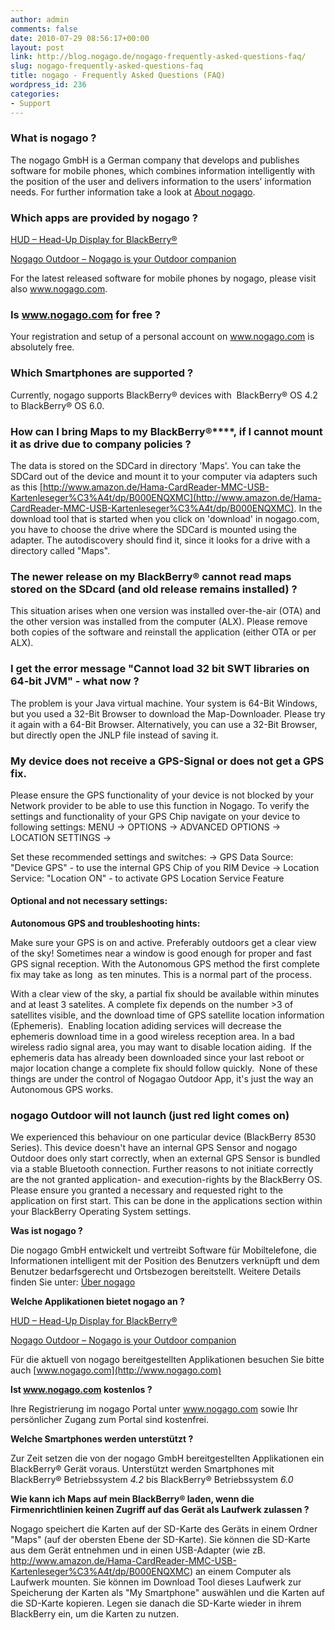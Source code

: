 ```yaml
---
author: admin
comments: false
date: 2010-07-29 08:56:17+00:00
layout: post
link: http://blog.nogago.de/nogago-frequently-asked-questions-faq/
slug: nogago-frequently-asked-questions-faq
title: nogago - Frequently Asked Questions (FAQ)
wordpress_id: 236
categories:
- Support
---
```


### **What is nogago ?**


The nogago GmbH is a German company that develops and publishes software for mobile phones, which combines information intelligently with the position of the user and delivers information to the users’ information needs. For further information take a look at [About nogago](http://blog.nogago.de/).


### **Which apps are provided by nogago ?**


[HUD – Head-Up Display for BlackBerry®](http://www.nogago.com/apps/index/1)

[Nogago Outdoor – Nogago is your Outdoor companion](http://www.nogago.com/apps/index/2)

For the latest released software for mobile phones by nogago, please  visit also www.nogago.com.


### **Is www.nogago.com for free ?**


Your registration and setup of a personal account on www.nogago.com is absolutely free.


### **Which Smartphones are supported ?**


Currently, nogago supports BlackBerry® devices with  BlackBerry® OS 4.2 to BlackBerry® OS 6.0.


### **How can I bring Maps to my BlackBerry®****, if I cannot mount it as drive due to company policies ?**


The data is stored on the SDCard in directory 'Maps'. You can take the SDCard out of the device and mount it to your computer via adapters such as this [http://www.amazon.de/Hama-CardReader-MMC-USB-Kartenleseger%C3%A4t/dp/B000ENQXMC](http://www.amazon.de/Hama-CardReader-MMC-USB-Kartenleseger%C3%A4t/dp/B000ENQXMC).
In the download tool that is started when you click on 'download' in nogago.com, you have to choose the drive where the SDCard is mounted using the adapter. The autodiscovery should find it, since it looks for a drive with a directory called "Maps".


### **The newer release on my BlackBerry® cannot read maps stored on the SDcard (and old release remains installed) ?**


This situation arises when one version was installed over-the-air (OTA) and the other version was installed from the computer (ALX). Please remove both copies of the software and reinstall the application (either OTA or per ALX).


### **I get the error message "Cannot load 32 bit SWT libraries on 64-bit JVM" - what now ?**


The problem is your Java virtual machine. Your system is 64-Bit Windows, but you used a 32-Bit Browser to download the Map-Downloader. Please try it again with a 64-Bit Browser. Alternatively, you can use a 32-Bit Browser, but directly open the JNLP file instead of saving it.


### **My device does not receive a GPS-Signal or does not get a GPS fix.**


Please ensure the GPS functionality of your device is not blocked by
your Network provider to be able to use this function in Nogago.
To verify the settings and functionality of your GPS Chip navigate on your device to following settings:
MENU -> OPTIONS -> ADVANCED OPTIONS -> LOCATION SETTINGS ->

Set these recommended settings and switches:
-> GPS Data Source: "Device GPS" - to use the internal GPS Chip of you RIM Device
-> Location Service: "Location ON" - to activate GPS Location Service Feature


#### Optional and not necessary settings:


**Autonomous GPS and troubleshooting hints:**

Make sure your GPS is on and active. Preferably outdoors get a clear view of the sky! Sometimes near a window is good enough for proper and fast GPS signal reception. With the Autonomous GPS method the first complete fix may take as long  as ten minutes. This is a normal part of the process.

With a clear view of the sky, a partial fix should be available within minutes and at least 3 satelites. A complete fix depends on the number >3 of satellites visible, and the download time of GPS satellite location information (Ephemeris).  Enabling location adiding services will decrease the ephemeris download time in a good wireless reception area. In a bad wireless radio signal area, you may want to disable location aiding.  If the ephemeris data has already been downloaded since your last reboot or major location change a complete fix should follow quickly.  None of these things are under the control of Nogagao Outdoor App, it's just the way an Autonomous GPS works.


### nogago Outdoor will not launch (just red light comes on)


We experienced this behaviour on one particular device (BlackBerry 8530 Series). This device doesn't have an internal GPS Sensor and nogago Outdoor does only start correctly, when an external GPS Sensor is bundled via a stable Bluetooth connection. Further reasons to not initiate correctly are the not granted application- and execution-rights by the BlackBerry OS. Please ensure you granted a necessary and requested right to the application on first start. This can be done in the applications section within your BlackBerry Operating System settings.




**Was ist nogago ?**




Die nogago GmbH entwickelt und vertreibt Software für Mobiltelefone, die  Informationen intelligent mit der Position des Benutzers verknüpft und  dem Benutzer bedarfsgerecht und Ortsbezogen bereitstellt. Weitere Details finden Sie unter: [Über nogago](http://blog.nogago.de/de/)




**Welche Applikationen bietet nogago an ?**




[HUD – Head-Up Display for  BlackBerry®](http://www.nogago.com/apps/index/1)




[Nogago Outdoor – Nogago is  your Outdoor companion](http://www.nogago.com/apps/index/2)




Für die aktuell von nogago bereitgestellten Applikationen besuchen Sie bitte auch [www.nogago.com](http://www.nogago.com)




**Ist www.nogago.com kostenlos ?**




Ihre Registrierung im nogago Portal unter www.nogago.com sowie Ihr persönlicher Zugang zum Portal sind kostenfrei.




**Welche Smartphones werden unterstützt ?**




Zur Zeit setzen die von der nogago GmbH bereitgestellten Applikationen ein BlackBerry® Gerät voraus. Unterstützt werden Smartphones mit BlackBerry® Betriebssystem _4.2_ bis BlackBerry® Betriebssystem _6.0_




**Wie kann ich Maps auf mein BlackBerry® laden, wenn die Firmenrichtlinien keinen Zugriff auf das Gerät als Laufwerk zulassen ?**




Nogago speichert die Karten auf der SD-Karte des Geräts in einem Ordner "Maps" (auf der obersten Ebene der SD-Karte). Sie können die SD-Karte aus dem Gerät entnehmen und in einen USB-Adapter (wie zB. http://www.amazon.de/Hama-CardReader-MMC-USB-Kartenleseger%C3%A4t/dp/B000ENQXMC) an einem Computer als Laufwerk mounten. Sie können im Download Tool dieses Laufwerk zur Speicherung der Karten als "My Smartphone" auswählen und die Karten auf die SD-Karte kopieren. Legen sie danach die SD-Karte wieder in ihrem BlackBerry ein, um die Karten zu nutzen.









